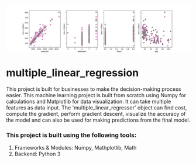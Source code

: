 <img align="middle" width="1000" alt="demo two" src="https://github.com/SrimanPolusani/multiple_linear_regression/blob/master/mlg_zs.png?raw=true">
<h1>multiple_linear_regression</h1>
<p>This project is built for businesses to make the decision-making process easier. This machine learning project is built from scratch using Numpy for calculations and Matplotlib for data visualization. It can take multiple features as data input. The 'multiple_linear_regressor' object can find cost, compute the gradient, perform gradient descent, visualize the accuracy of the model and can also be used for making predictions from the final model.</p>
<h3>This project is built using the following tools:</h3>
<ol>
  <li>Frameworks & Modules: Numpy, Mathplotlib, Math</li>
  <li>Backend: Python 3</li>
</ol>

